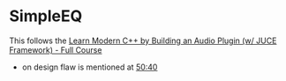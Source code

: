 # SimpleEQ

This follows the
[Learn Modern C++ by Building an Audio Plugin (w/ JUCE Framework) - Full Course](https://www.youtube.com/watch?v=i_Iq4_Kd7Rc)

+ on design flaw is mentioned at [50:40](https://www.youtube.com/watch?v=i_Iq4_Kd7Rc&t=3040s)